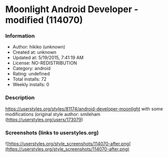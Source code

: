 # Moonlight Android Developer - modified (114070)

### Information
- Author: hikiko (unknown)
- Created at: unknown
- Updated at: 5/19/2015, 7:41:19 AM
- License: NO-REDISTRIBUTION
- Category: android
- Rating: undefined
- Total installs: 72
- Weekly installs: 0


### Description
https://userstyles.org/styles/81174/android-developer-moonlight with some modifications
(original style author: smileham (https://userstyles.org/users/173079)


### Screenshots (links to userstyles.org)
![https://userstyles.org/style_screenshots/114070-after.png](https://userstyles.org/style_screenshots/114070-after.png)


